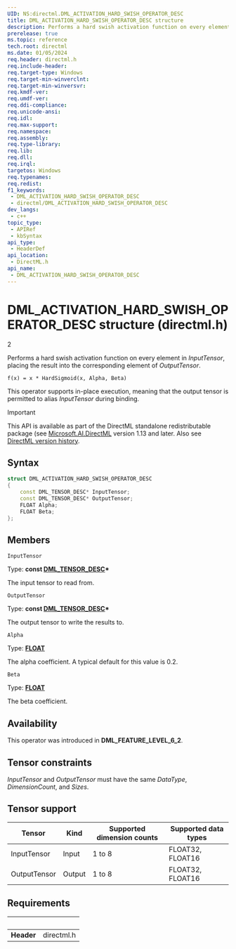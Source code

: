```yaml
---
UID: NS:directml.DML_ACTIVATION_HARD_SWISH_OPERATOR_DESC
title: DML_ACTIVATION_HARD_SWISH_OPERATOR_DESC structure
description: Performs a hard swish activation function on every element in *InputTensor*, placing the result into the corresponding element of *OutputTensor*.
prerelease: true
ms.topic: reference
tech.root: directml
ms.date: 01/05/2024
req.header: directml.h
req.include-header: 
req.target-type: Windows
req.target-min-winverclnt: 
req.target-min-winversvr: 
req.kmdf-ver: 
req.umdf-ver: 
req.ddi-compliance: 
req.unicode-ansi: 
req.idl: 
req.max-support: 
req.namespace: 
req.assembly: 
req.type-library: 
req.lib: 
req.dll: 
req.irql: 
targetos: Windows
req.typenames: 
req.redist: 
f1_keywords:
 - DML_ACTIVATION_HARD_SWISH_OPERATOR_DESC
 - directml/DML_ACTIVATION_HARD_SWISH_OPERATOR_DESC
dev_langs:
 - c++
topic_type:
 - APIRef
 - kbSyntax
api_type:
 - HeaderDef
api_location:
 - DirectML.h
api_name:
 - DML_ACTIVATION_HARD_SWISH_OPERATOR_DESC
---
```


# DML_ACTIVATION_HARD_SWISH_OPERATOR_DESC structure (directml.h)

2

Performs a hard swish activation function on every element in *InputTensor*, placing the result into the corresponding element of *OutputTensor*.

```
f(x) = x * HardSigmoid(x, Alpha, Beta)
```

This operator supports in-place execution, meaning that the output tensor is permitted to alias *InputTensor* during binding.

> [!IMPORTANT]
> This API is available as part of the DirectML standalone redistributable package (see [Microsoft.AI.DirectML](https://www.nuget.org/packages/Microsoft.AI.DirectML/) version 1.13 and later. Also see [DirectML version history](../dml-version-history.md).

## Syntax

```cpp
struct DML_ACTIVATION_HARD_SWISH_OPERATOR_DESC
{
    const DML_TENSOR_DESC* InputTensor;
    const DML_TENSOR_DESC* OutputTensor;
    FLOAT Alpha;
    FLOAT Beta;
};
```

## Members

`InputTensor`

Type: **const [DML_TENSOR_DESC](/windows/win32/api/directml/ns-directml-dml_tensor_desc)\***

The input tensor to read from.

`OutputTensor`

Type: **const [DML_TENSOR_DESC](/windows/win32/api/directml/ns-directml-dml_tensor_desc)\***

The output tensor to write the results to.

`Alpha`

Type: [**FLOAT**](/windows/win32/winprog/windows-data-types)

The alpha coefficient. A typical default for this value is 0.2.

`Beta`

Type: [**FLOAT**](/windows/win32/winprog/windows-data-types)

The beta coefficient.

## Availability
This operator was introduced in **DML_FEATURE_LEVEL_6_2**.

## Tensor constraints
*InputTensor* and *OutputTensor* must have the same *DataType*, *DimensionCount*, and *Sizes*.

## Tensor support
| Tensor | Kind | Supported dimension counts | Supported data types |
| ------ | ---- | -------------------------- | -------------------- |
| InputTensor | Input | 1 to 8 | FLOAT32, FLOAT16 |
| OutputTensor | Output | 1 to 8 | FLOAT32, FLOAT16 |

## Requirements
| &nbsp; | &nbsp; |
| ---- |:---- |
| **Header** | directml.h |
